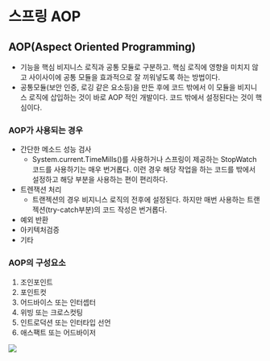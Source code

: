 # 스프링 AOP

## AOP(Aspect Oriented Programming)
- 기능을 핵심 비지니스 로직과 공통 모듈로 구분하고. 핵심 로직에 영향을 미치지 않고 사이사이에 공통 모듈을 효과적으로 잘 끼워넣도록 하는 방법이다.
- 공통모듈(보안 인증, 로깅 같은 요소등)을 만든 후에 코드 밖에서 이 모듈을 비지니스 로직에 삽입하는 것이 바로 AOP 적인 개발이다. 코드 밖에서 설정된다는 것이 핵심이다.

### AOP가 사용되는 경우
- 간단한 메소드 성능 검사
  - System.current.TimeMills()를 사용하거나 스프링이 제공하는 StopWatch코드를 사용하기는 매우 번거롭다. 이런 경우 해당 작업을 하는 코드를 밖에서 설정하고 해당 부분을 사용하는 편이 편리하다.
- 트렌잭션 처리
  - 트랜젝션의 경우 비지니스 로직의 전후에 설정된다. 하지만 매번 사용하는 트랜젝션(try-catch부분)의 코드 작성은 번거롭다.
- 예외 반환
- 아키텍처검증
- 기타

### AOP의 구성요소
1. 조인포인트
2. 포인트컷
3. 어드바이스 또는 인터셉터
4. 위빙 또는 크로스컷팅
5. 인트로덕션 또는 인터타입 선언
6. 애스팩트 또는 어드바이저

![](https://user-images.githubusercontent.com/18229419/62197680-43d80e80-b3bb-11e9-8ba2-66ee414604f2.png)
